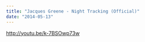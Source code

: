 ```yaml
---
title: "Jacques Greene - Night Tracking (Official)"
date: "2014-05-13"
---
```


http://youtu.be/k-7BSOwp73w
